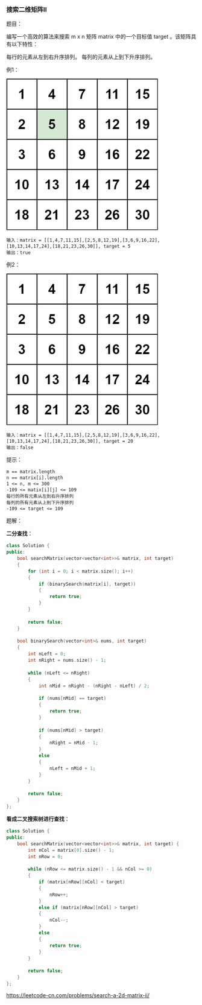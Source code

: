 ### 搜索二维矩阵II

题目：

编写一个高效的算法来搜索 m x n 矩阵 matrix 中的一个目标值 target 。该矩阵具有以下特性：

每行的元素从左到右升序排列。
每列的元素从上到下升序排列。



例1：

![avatar](67_001.jpg)

```
输入：matrix = [[1,4,7,11,15],[2,5,8,12,19],[3,6,9,16,22],[10,13,14,17,24],[18,21,23,26,30]], target = 5
输出：true
```



例2：

![avatar](67_002.jpg)

```
输入：matrix = [[1,4,7,11,15],[2,5,8,12,19],[3,6,9,16,22],[10,13,14,17,24],[18,21,23,26,30]], target = 20
输出：false
```



提示：

```
m == matrix.length
n == matrix[i].length
1 <= n, m <= 300
-109 <= matix[i][j] <= 109
每行的所有元素从左到右升序排列
每列的所有元素从上到下升序排列
-109 <= target <= 109
```



题解：

**二分查找**：

```c++
class Solution {
public:
    bool searchMatrix(vector<vector<int>>& matrix, int target)
    {
		for (int i = 0; i < matrix.size(); i++)
		{
			if (binarySearch(matrix[i], target))
			{
				return true;
			}
		}

		return false;
	}

	bool binarySearch(vector<int>& nums, int target)
	{
		int nLeft = 0;
		int nRight = nums.size() - 1;

		while (nLeft <= nRight)
		{
			int nMid = nRight - (nRight - nLeft) / 2;

			if (nums[nMid] == target)
			{
				return true;
			}

			if (nums[nMid] > target)
			{
				nRight = nMid - 1;
			}
			else
			{
				nLeft = nMid + 1;
			}
		}

		return false;
	}
};
```



**看成二叉搜索树进行查找**：

```c++
class Solution {
public:
    bool searchMatrix(vector<vector<int>>& matrix, int target) {
        int nCol = matrix[0].size() - 1;
		int nRow = 0;

		while (nRow <= matrix.size() - 1 && nCol >= 0)
		{
			if (matrix[nRow][nCol] < target)
			{
				nRow++;
			}
			else if (matrix[nRow][nCol] > target)
			{
				nCol--;
			}
			else
			{
				return true;
			}
		}

		return false;
    }
};
```



https://leetcode-cn.com/problems/search-a-2d-matrix-ii/